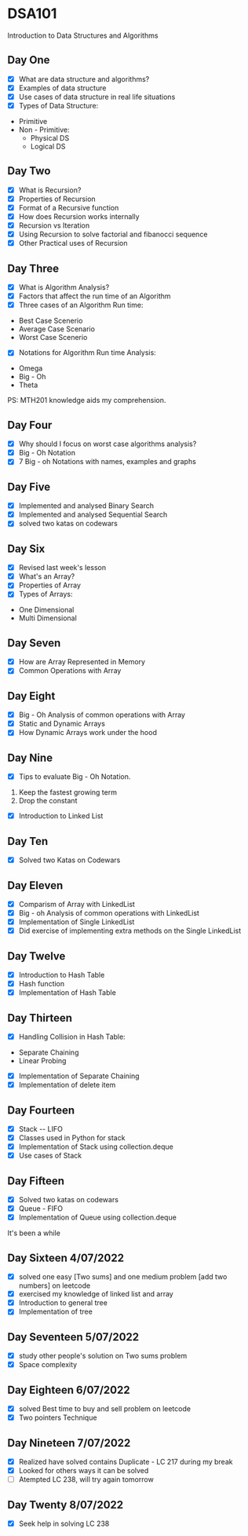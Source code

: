 # DSA101
Introduction to Data Structures and Algorithms

## Day One
- [x] What are data structure and algorithms?
- [x] Examples of data structure
- [x] Use cases of data structure in real life situations
- [x] Types of Data Structure:
- Primitive
- Non - Primitive: 
    - Physical DS
    - Logical DS

## Day Two
- [x] What is Recursion?
- [x] Properties of Recursion
- [x] Format of a Recursive function
- [x] How does Recursion works internally
- [x] Recursion vs Iteration
- [x] Using Recursion to solve factorial and fibanocci sequence
- [x] Other Practical uses of Recursion

## Day Three
- [x] What is Algorithm Analysis?
- [x] Factors that affect the run time of an Algorithm
- [x] Three cases of an Algorithm Run time:
- Best Case Scenerio
- Average Case Scenario
- Worst Case Scenerio
- [x] Notations for Algorithm Run time Analysis:
- Omega
- Big - Oh 
- Theta

PS: MTH201 knowledge aids my comprehension.

## Day Four
- [x] Why should I focus on worst case algorithms analysis?
- [x] Big - Oh Notation
- [x] 7 Big - oh Notations with names, examples and graphs

## Day Five
- [x] Implemented and analysed Binary Search
- [x] Implemented and analysed Sequential Search
- [x] solved two katas on codewars

## Day Six
- [x] Revised last week's lesson
- [x] What's an Array?
- [x] Properties of Array
- [x] Types of Arrays:
- One Dimensional 
- Multi Dimensional

## Day Seven
- [x] How are Array Represented in Memory
- [x] Common Operations with Array

## Day Eight
- [x] Big - Oh Analysis of common operations with Array
- [x] Static and Dynamic Arrays
- [x] How Dynamic Arrays work under the hood

## Day Nine
- [x] Tips to evaluate Big - Oh Notation.
1. Keep the fastest growing term
1. Drop the constant
- [x] Introduction to Linked List

## Day Ten
- [x] Solved two Katas on Codewars

## Day Eleven
- [x] Comparism of Array with LinkedList
- [x] Big - oh Analysis of common operations with LinkedList
- [x] Implementation of Single LinkedList
- [x] Did exercise of implementing extra methods on the Single LinkedList

## Day Twelve
- [x] Introduction to Hash Table
- [x] Hash function
- [x] Implementation of Hash Table

## Day Thirteen
- [x] Handling Collision in Hash Table:
- Separate Chaining
- Linear Probing
- [x] Implementation of Separate Chaining
- [x] Implementation of delete item

## Day Fourteen
- [x] Stack -- LIFO
- [x] Classes used in Python for stack
- [x] Implementation of Stack using collection.deque
- [x] Use cases of Stack 

## Day Fifteen
- [x] Solved two katas on codewars
- [x] Queue - FIFO
- [x] Implementation of Queue using collection.deque

It's been a while

## Day Sixteen 4/07/2022
- [x] solved one easy [Two sums] and one medium problem [add two numbers] on leetcode
- [x] exercised my knowledge of linked list and array
- [x] Introduction to general tree
- [x] Implementation of tree

## Day Seventeen 5/07/2022
- [x] study other people's solution on Two sums problem
- [x] Space complexity

## Day Eighteen 6/07/2022
- [x] solved Best time to buy and sell problem on leetcode
- [x] Two pointers Technique

## Day Nineteen 7/07/2022
- [x] Realized have solved contains Duplicate - LC 217 during my break
- [x] Looked for others ways it can be solved
- [ ] Atempted LC 238, will try again tomorrow

## Day Twenty 8/07/2022
- [x] Seek help in solving LC 238